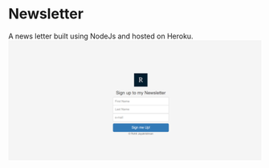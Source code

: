# Newsletter
A news letter built using NodeJs and hosted on Heroku.
![image of front end](https://github.com/Rohitjk/Newsletter/blob/master/public/images/Capture.PNG)
